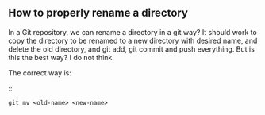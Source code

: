 How to properly rename a directory
----------------------------------

In a Git repository, we can rename a directory in a git way? It should work to 
copy the directory to be renamed to a new directory with desired name, and 
delete the old directory, and git add, git commit and push everything. But is 
this the best way? I do not think.

The correct way is:

::

    git mv <old-name> <new-name>